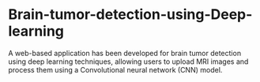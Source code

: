 # Brain-tumor-detection-using-Deep-learning
A web-based application has been developed for brain tumor detection using deep learning techniques, allowing users to upload MRI images and process them using a Convolutional neural network (CNN) model.
